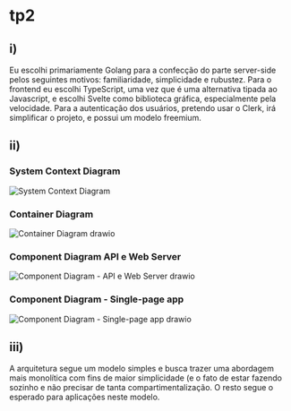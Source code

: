 # tp2

## i)

Eu escolhi primariamente Golang para a confecção do parte server-side pelos seguintes motivos: familiaridade, simplicidade e rubustez. Para o frontend eu escolhi TypeScript, uma vez que é uma alternativa tipada ao Javascript, e escolhi Svelte como biblioteca gráfica, especialmente pela velocidade. Para a autenticação dos usuários, pretendo usar o Clerk, irá simplificar o projeto, e possui um modelo freemium.

## ii)

### System Context Diagram
![System Context Diagram](https://github.com/igorifaresi/tp-engenharia-de-software/assets/48635268/9617a1b8-83f2-47a3-a25e-227ecdd102d6)

### Container Diagram
![Container Diagram drawio](https://github.com/igorifaresi/tp-engenharia-de-software/assets/48635268/f157708d-cff6-4e69-a6c3-ceccd9edd0c9)

### Component Diagram API e Web Server
![Component Diagram - API e Web Server drawio](https://github.com/igorifaresi/tp-engenharia-de-software/assets/48635268/0bf1d6de-5fb9-41ee-ac3d-6c8d91c82118)

### Component Diagram - Single-page app
![Component Diagram - Single-page app drawio](https://github.com/igorifaresi/tp-engenharia-de-software/assets/48635268/8dd944de-22ab-47f5-ac1e-ca5b82161ddd)

## iii)

A arquitetura segue um modelo simples e busca trazer uma abordagem mais monolítica com fins de maior simplicidade (e o fato de estar fazendo sozinho e não precisar de tanta compartimentalização. O resto segue o esperado para aplicações neste modelo.
